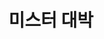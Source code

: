 ---
title: "미스터 대박"
icon: "👨‍🍳"
start_date: 2022. 10.
end_date: 2022. 12.
stacks:
- TypeScript
- Nest.js
- TypeORM
- MariaDB
---